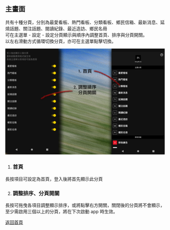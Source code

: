 ## 主畫面

共有十種分頁，分別為最愛看板、熱門看板、分類看板、鄉民信箱、最新消息、延燒話題、關注話題、閱讀紀錄、最近造訪、鄉民名冊  
可在主選單 - 設定 - 設定分頁顯示與順序內調整首頁、排序與分頁開關。  
以左右滑動方式循環切換分頁，亦可在主選單點擊切換。

![Image of Page View Page](../v1/images/page_view.png)

1. ### 首頁
長按項目可設定為首頁，登入後將首先顯示此分頁

2. ### 調整排序、分頁開關
長按可拖曳各項目調整顯示排序，或將點擊右方開關，關閉後的分頁將不會顯示，至少需啟用三個以上的分頁，將在下次啟動 app 時生效。  

[返回首頁](https://kimieno.github.io/android.pitt)